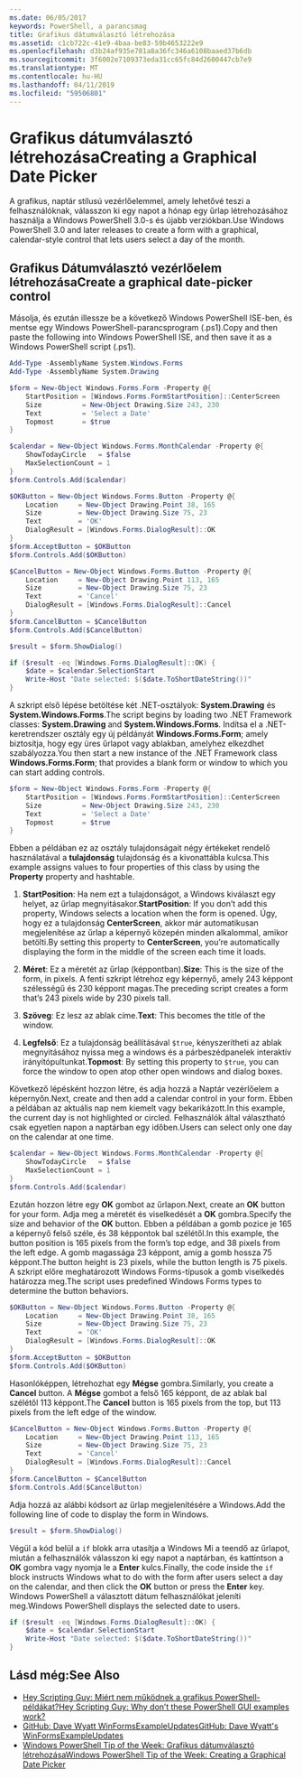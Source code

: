 ```yaml
---
ms.date: 06/05/2017
keywords: PowerShell, a parancsmag
title: Grafikus dátumválasztó létrehozása
ms.assetid: c1cb722c-41e9-4baa-be83-59b4653222e9
ms.openlocfilehash: d3b24af935e781a8a36fc346a6108baaed37b6db
ms.sourcegitcommit: 3f6002e7109373eda31cc65fc84d2600447cb7e9
ms.translationtype: MT
ms.contentlocale: hu-HU
ms.lasthandoff: 04/11/2019
ms.locfileid: "59506801"
---
```

# <a name="creating-a-graphical-date-picker"></a><span data-ttu-id="2ad56-103">Grafikus dátumválasztó létrehozása</span><span class="sxs-lookup"><span data-stu-id="2ad56-103">Creating a Graphical Date Picker</span></span>

<span data-ttu-id="2ad56-104">A grafikus, naptár stílusú vezérlőelemmel, amely lehetővé teszi a felhasználóknak, válasszon ki egy napot a hónap egy űrlap létrehozásához használja a Windows PowerShell 3.0-s és újabb verziókban.</span><span class="sxs-lookup"><span data-stu-id="2ad56-104">Use Windows PowerShell 3.0 and later releases to create a form with a graphical, calendar-style control that lets users select a day of the month.</span></span>

## <a name="create-a-graphical-date-picker-control"></a><span data-ttu-id="2ad56-105">Grafikus Dátumválasztó vezérlőelem létrehozása</span><span class="sxs-lookup"><span data-stu-id="2ad56-105">Create a graphical date-picker control</span></span>

<span data-ttu-id="2ad56-106">Másolja, és ezután illessze be a következő Windows PowerShell ISE-ben, és mentse egy Windows PowerShell-parancsprogram (.ps1).</span><span class="sxs-lookup"><span data-stu-id="2ad56-106">Copy and then paste the following into Windows PowerShell ISE, and then save it as a Windows PowerShell script (.ps1).</span></span>

```powershell
Add-Type -AssemblyName System.Windows.Forms
Add-Type -AssemblyName System.Drawing

$form = New-Object Windows.Forms.Form -Property @{
    StartPosition = [Windows.Forms.FormStartPosition]::CenterScreen
    Size          = New-Object Drawing.Size 243, 230
    Text          = 'Select a Date'
    Topmost       = $true
}

$calendar = New-Object Windows.Forms.MonthCalendar -Property @{
    ShowTodayCircle   = $false
    MaxSelectionCount = 1
}
$form.Controls.Add($calendar)

$OKButton = New-Object Windows.Forms.Button -Property @{
    Location     = New-Object Drawing.Point 38, 165
    Size         = New-Object Drawing.Size 75, 23
    Text         = 'OK'
    DialogResult = [Windows.Forms.DialogResult]::OK
}
$form.AcceptButton = $OKButton
$form.Controls.Add($OKButton)

$CancelButton = New-Object Windows.Forms.Button -Property @{
    Location     = New-Object Drawing.Point 113, 165
    Size         = New-Object Drawing.Size 75, 23
    Text         = 'Cancel'
    DialogResult = [Windows.Forms.DialogResult]::Cancel
}
$form.CancelButton = $CancelButton
$form.Controls.Add($CancelButton)

$result = $form.ShowDialog()

if ($result -eq [Windows.Forms.DialogResult]::OK) {
    $date = $calendar.SelectionStart
    Write-Host "Date selected: $($date.ToShortDateString())"
}
```

<span data-ttu-id="2ad56-107">A szkript első lépése betöltése két .NET-osztályok: **System.Drawing** és **System.Windows.Forms**.</span><span class="sxs-lookup"><span data-stu-id="2ad56-107">The script begins by loading two .NET Framework classes: **System.Drawing** and **System.Windows.Forms**.</span></span>
<span data-ttu-id="2ad56-108">Indítsa el a .NET-keretrendszer osztály egy új példányát **Windows.Forms.Form**; amely biztosítja, hogy egy üres űrlapot vagy ablakban, amelyhez elkezdhet szabályozza.</span><span class="sxs-lookup"><span data-stu-id="2ad56-108">You then start a new instance of the .NET Framework class **Windows.Forms.Form**; that provides a blank form or window to which you can start adding controls.</span></span>

```powershell
$form = New-Object Windows.Forms.Form -Property @{
    StartPosition = [Windows.Forms.FormStartPosition]::CenterScreen
    Size          = New-Object Drawing.Size 243, 230
    Text          = 'Select a Date'
    Topmost       = $true
}
```

<span data-ttu-id="2ad56-109">Ebben a példában ez az osztály tulajdonságait négy értékeket rendelő használatával a **tulajdonság** tulajdonság és a kivonattábla kulcsa.</span><span class="sxs-lookup"><span data-stu-id="2ad56-109">This example assigns values to four properties of this class by using the **Property** property and hashtable.</span></span>

1. <span data-ttu-id="2ad56-110">**StartPosition**: Ha nem ezt a tulajdonságot, a Windows kiválaszt egy helyet, az űrlap megnyitásakor.</span><span class="sxs-lookup"><span data-stu-id="2ad56-110">**StartPosition**: If you don’t add this property, Windows selects a location when the form is opened.</span></span>
   <span data-ttu-id="2ad56-111">Úgy, hogy ez a tulajdonság **CenterScreen**, akkor már automatikusan megjelenítése az űrlap a képernyő közepén minden alkalommal, amikor betölti.</span><span class="sxs-lookup"><span data-stu-id="2ad56-111">By setting this property to **CenterScreen**, you’re automatically displaying the form in the middle of the screen each time it loads.</span></span>

2. <span data-ttu-id="2ad56-112">**Méret**: Ez a méretét az űrlap (képpontban).</span><span class="sxs-lookup"><span data-stu-id="2ad56-112">**Size**: This is the size of the form, in pixels.</span></span>
   <span data-ttu-id="2ad56-113">A fenti szkript létrehoz egy képernyő, amely 243 képpont szélességű és 230 képpont magas.</span><span class="sxs-lookup"><span data-stu-id="2ad56-113">The preceding script creates a form that’s 243 pixels wide by 230 pixels tall.</span></span>

3. <span data-ttu-id="2ad56-114">**Szöveg**: Ez lesz az ablak címe.</span><span class="sxs-lookup"><span data-stu-id="2ad56-114">**Text**: This becomes the title of the window.</span></span>

4. <span data-ttu-id="2ad56-115">**Legfelső**: Ez a tulajdonság beállításával `$true`, kényszerítheti az ablak megnyitásához nyissa meg a windows és a párbeszédpanelek interaktív irányítópultunkat.</span><span class="sxs-lookup"><span data-stu-id="2ad56-115">**Topmost**: By setting this property to `$true`, you can force the window to open atop other open windows and dialog boxes.</span></span>

<span data-ttu-id="2ad56-116">Következő lépésként hozzon létre, és adja hozzá a Naptár vezérlőelem a képernyőn.</span><span class="sxs-lookup"><span data-stu-id="2ad56-116">Next, create and then add a calendar control in your form.</span></span>
<span data-ttu-id="2ad56-117">Ebben a példában az aktuális nap nem kiemelt vagy bekarikázott.</span><span class="sxs-lookup"><span data-stu-id="2ad56-117">In this example, the current day is not highlighted or circled.</span></span>
<span data-ttu-id="2ad56-118">Felhasználók által választható csak egyetlen napon a naptárban egy időben.</span><span class="sxs-lookup"><span data-stu-id="2ad56-118">Users can select only one day on the calendar at one time.</span></span>

```powershell
$calendar = New-Object Windows.Forms.MonthCalendar -Property @{
    ShowTodayCircle   = $false
    MaxSelectionCount = 1
}
$form.Controls.Add($calendar)
```

<span data-ttu-id="2ad56-119">Ezután hozzon létre egy **OK** gombot az űrlapon.</span><span class="sxs-lookup"><span data-stu-id="2ad56-119">Next, create an **OK** button for your form.</span></span>
<span data-ttu-id="2ad56-120">Adja meg a méretét és viselkedését a **OK** gombra.</span><span class="sxs-lookup"><span data-stu-id="2ad56-120">Specify the size and behavior of the **OK** button.</span></span>
<span data-ttu-id="2ad56-121">Ebben a példában a gomb pozice je 165 a képernyő felső széle, és 38 képpontok bal szélétől.</span><span class="sxs-lookup"><span data-stu-id="2ad56-121">In this example, the button position is 165 pixels from the form’s top edge, and 38 pixels from the left edge.</span></span>
<span data-ttu-id="2ad56-122">A gomb magassága 23 képpont, amíg a gomb hossza 75 képpont.</span><span class="sxs-lookup"><span data-stu-id="2ad56-122">The button height is 23 pixels, while the button length is 75 pixels.</span></span>
<span data-ttu-id="2ad56-123">A szkript előre meghatározott Windows Forms-típusok a gomb viselkedés határozza meg.</span><span class="sxs-lookup"><span data-stu-id="2ad56-123">The script uses predefined Windows Forms types to determine the button behaviors.</span></span>

```powershell
$OKButton = New-Object Windows.Forms.Button -Property @{
    Location     = New-Object Drawing.Point 38, 165
    Size         = New-Object Drawing.Size 75, 23
    Text         = 'OK'
    DialogResult = [Windows.Forms.DialogResult]::OK
}
$form.AcceptButton = $OKButton
$form.Controls.Add($OKButton)
```

<span data-ttu-id="2ad56-124">Hasonlóképpen, létrehozhat egy **Mégse** gombra.</span><span class="sxs-lookup"><span data-stu-id="2ad56-124">Similarly, you create a **Cancel** button.</span></span>
<span data-ttu-id="2ad56-125">A **Mégse** gombot a felső 165 képpont, de az ablak bal szélétől 113 képpont.</span><span class="sxs-lookup"><span data-stu-id="2ad56-125">The **Cancel** button is 165 pixels from the top, but 113 pixels from the left edge of the window.</span></span>

```powershell
$CancelButton = New-Object Windows.Forms.Button -Property @{
    Location     = New-Object Drawing.Point 113, 165
    Size         = New-Object Drawing.Size 75, 23
    Text         = 'Cancel'
    DialogResult = [Windows.Forms.DialogResult]::Cancel
}
$form.CancelButton = $CancelButton
$form.Controls.Add($CancelButton)
```

<span data-ttu-id="2ad56-126">Adja hozzá az alábbi kódsort az űrlap megjelenítésére a Windows.</span><span class="sxs-lookup"><span data-stu-id="2ad56-126">Add the following line of code to display the form in Windows.</span></span>

```powershell
$result = $form.ShowDialog()
```

<span data-ttu-id="2ad56-127">Végül a kód belül a `if` blokk arra utasítja a Windows Mi a teendő az űrlapot, miután a felhasználók válasszon ki egy napot a naptárban, és kattintson a **OK** gombra vagy nyomja le a **Enter** kulcs.</span><span class="sxs-lookup"><span data-stu-id="2ad56-127">Finally, the code inside the `if` block instructs Windows what to do with the form after users select a day on the calendar, and then click the **OK** button or press the **Enter** key.</span></span>
<span data-ttu-id="2ad56-128">Windows PowerShell a választott dátum felhasználókat jeleníti meg.</span><span class="sxs-lookup"><span data-stu-id="2ad56-128">Windows PowerShell displays the selected date to users.</span></span>

```powershell
if ($result -eq [Windows.Forms.DialogResult]::OK) {
    $date = $calendar.SelectionStart
    Write-Host "Date selected: $($date.ToShortDateString())"
}
```

## <a name="see-also"></a><span data-ttu-id="2ad56-129">Lásd még:</span><span class="sxs-lookup"><span data-stu-id="2ad56-129">See Also</span></span>

- [<span data-ttu-id="2ad56-130">Hey Scripting Guy:  Miért nem működnek a grafikus PowerShell-példákat?</span><span class="sxs-lookup"><span data-stu-id="2ad56-130">Hey Scripting Guy:  Why don’t these PowerShell GUI examples work?</span></span>](https://go.microsoft.com/fwlink/?LinkId=506644)
- [<span data-ttu-id="2ad56-131">GitHub: Dave Wyatt WinFormsExampleUpdates</span><span class="sxs-lookup"><span data-stu-id="2ad56-131">GitHub: Dave Wyatt's WinFormsExampleUpdates</span></span>](https://github.com/dlwyatt/WinFormsExampleUpdates)
- [<span data-ttu-id="2ad56-132">Windows PowerShell Tip of the Week:  Grafikus dátumválasztó létrehozása</span><span class="sxs-lookup"><span data-stu-id="2ad56-132">Windows PowerShell Tip of the Week:  Creating a Graphical Date Picker</span></span>](https://technet.microsoft.com/library/ff730942.aspx)